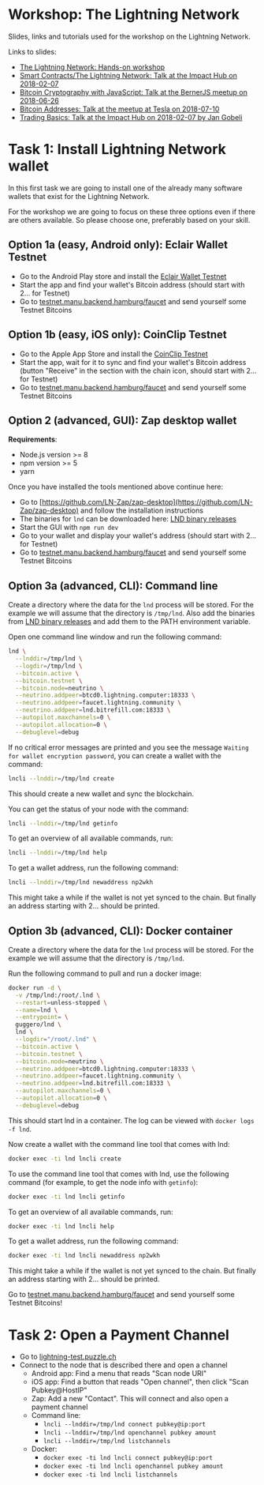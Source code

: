 # Workshop: The Lightning Network

Slides, links and tutorials used for the workshop on the Lightning Network.


Links to slides:
* [The Lightning Network: Hands-on workshop](slides-03-workshop.html)
* [Smart Contracts/The Lightning Network: Talk at the Impact Hub on 2018-02-07](slides-02-impact-hub.html)
* [Bitcoin Cryptography with JavaScript: Talk at the BernerJS meetup on 2018-06-26](slides-04-berner-js.html)
* [Bitcoin Addresses: Talk at the meetup at Tesla on 2018-07-10](slides-05-tesla.html)
* [Trading Basics: Talk at the Impact Hub on 2018-02-07 by Jan Gobeli](slides_trading_basics_jan_gobeli.pptx)


# Task 1: Install Lightning Network wallet

In this first task we are going to install one of the already many software wallets that exist
for the Lightning Network.

For the workshop we are going to focus on these three options even if there are others available.
So please choose one, preferably based on your skill.

## Option 1a (easy, Android only): Eclair Wallet Testnet

* Go to the Android Play store and install the [Eclair Wallet Testnet](https://play.google.com/store/apps/details?id=fr.acinq.eclair.wallet&hl=en)
* Start the app and find your wallet's Bitcoin address (should start with 2... for Testnet)
* Go to [testnet.manu.backend.hamburg/faucet](https://testnet.manu.backend.hamburg/faucet) and send yourself some Testnet Bitcoins

## Option 1b (easy, iOS only): CoinClip Testnet

* Go to the Apple App Store and install the [CoinClip Testnet](https://itunes.apple.com/us/app/coinclip-testnet/id1372927440)
* Start the app, wait for it to sync and find your wallet's Bitcoin address (button "Receive" in the section with the chain icon, should start with 2... for Testnet)
* Go to [testnet.manu.backend.hamburg/faucet](https://testnet.manu.backend.hamburg/faucet) and send yourself some Testnet Bitcoins

## Option 2 (advanced, GUI): Zap desktop wallet

**Requirements**:
* Node.js version >= 8
* npm version >= 5
* yarn 

Once you have installed the tools mentioned above continue here:
* Go to [https://github.com/LN-Zap/zap-desktop](https://github.com/LN-Zap/zap-desktop) and follow the installation instructions
* The binaries for `lnd` can be downloaded here: [LND binary releases](https://github.com/guggero/lightning-workshop/releases)
* Start the GUI with `npm run dev`
* Go to your wallet and display your wallet's address (should start with 2... for Testnet)
* Go to [testnet.manu.backend.hamburg/faucet](https://testnet.manu.backend.hamburg/faucet) and send yourself some Testnet Bitcoins

## Option 3a (advanced, CLI): Command line

Create a directory where the data for the `lnd` process will be stored. For the example we will assume that the directory is `/tmp/lnd`.
Also add the binaries from [LND binary releases](https://github.com/guggero/lightning-workshop/releases) and add them to the PATH environment variable.

Open one command line window and run the following command:

```bash
lnd \
  --lnddir=/tmp/lnd \
  --logdir=/tmp/lnd \
  --bitcoin.active \
  --bitcoin.testnet \
  --bitcoin.node=neutrino \
  --neutrino.addpeer=btcd0.lightning.computer:18333 \
  --neutrino.addpeer=faucet.lightning.community \
  --neutrino.addpeer=lnd.bitrefill.com:18333 \
  --autopilot.maxchannels=0 \
  --autopilot.allocation=0 \
  --debuglevel=debug
```

If no critical error messages are printed and you see the message `Waiting for wallet encryption password`, you can create a wallet with the command:

```bash
lncli --lnddir=/tmp/lnd create
```

This should create a new wallet and sync the blockchain.

You can get the status of your node with the command:

```bash
lncli --lnddir=/tmp/lnd getinfo
```

To get an overview of all available commands, run:

```bash
lncli --lnddir=/tmp/lnd help
```

To get a wallet address, run the following command:

```bash
lncli --lnddir=/tmp/lnd newaddress np2wkh
```

This might take a while if the wallet is not yet synced to the chain. But finally an address starting with 2... should be printed.

## Option 3b (advanced, CLI): Docker container

Create a directory where the data for the `lnd` process will be stored. For the example we will assume that the directory is `/tmp/lnd`.

Run the following command to pull and run a docker image:
```bash
docker run -d \
  -v /tmp/lnd:/root/.lnd \
  --restart=unless-stopped \
  --name=lnd \
  --entrypoint= \
  guggero/lnd \
  lnd \
  --logdir="/root/.lnd" \
  --bitcoin.active \
  --bitcoin.testnet \
  --bitcoin.node=neutrino \
  --neutrino.addpeer=btcd0.lightning.computer:18333 \
  --neutrino.addpeer=faucet.lightning.community \
  --neutrino.addpeer=lnd.bitrefill.com:18333 \
  --autopilot.maxchannels=0 \
  --autopilot.allocation=0 \
  --debuglevel=debug
```

This should start lnd in a container. The log can be viewed with `docker logs -f lnd`.

Now create a wallet with the command line tool that comes with lnd:

```bash
docker exec -ti lnd lncli create
```

To use the command line tool that comes with lnd, use the following command (for example, to get the node info with `getinfo`):

```bash
docker exec -ti lnd lncli getinfo
```

To get an overview of all available commands, run:

```bash
docker exec -ti lnd lncli help
```

To get a wallet address, run the following command:

```bash
docker exec -ti lnd lncli newaddress np2wkh
```

This might take a while if the wallet is not yet synced to the chain. But finally an address starting with 2... should be printed.

Go to [testnet.manu.backend.hamburg/faucet](https://testnet.manu.backend.hamburg/faucet) and send yourself some Testnet Bitcoins!

# Task 2: Open a Payment Channel

* Go to [lightning-test.puzzle.ch](https://lightning-test.puzzle.ch)
* Connect to the node that is described there and open a channel
  * Android app: Find a menu that reads "Scan node URI"
  * iOS app: Find a button that reads "Open channel", then click "Scan Pubkey@HostIP"
  * Zap: Add a new "Contact". This will connect and also open a payment channel
  * Command line:
     * `lncli --lnddir=/tmp/lnd connect pubkey@ip:port`
     * `lncli --lnddir=/tmp/lnd openchannel pubkey amount`
     * `lncli --lnddir=/tmp/lnd listchannels`
  * Docker:
     * `docker exec -ti lnd lncli connect pubkey@ip:port`
     * `docker exec -ti lnd lncli openchannel pubkey amount`
     * `docker exec -ti lnd lncli listchannels`

